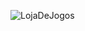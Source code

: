 
![LojaDeJogos](https://user-images.githubusercontent.com/101263522/170893684-0e54f114-3e45-4410-a6a9-02c36367560e.png)
